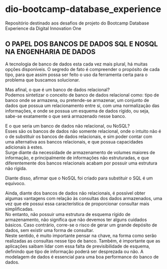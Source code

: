 # dio-bootcamp-database_experience
Repositório destinado aos desafios de projeto do Bootcamp Database Experience da Digital Innovation One

## O PAPEL DOS BANCOS DE DADOS SQL E NOSQL NA ENGENHARIA DE DADOS
A tecnologia de banco de dados esta cada vez mais plural, há muitas opções disponíveis. O segredo de fato é compreender o propósito de cada tipo, para que assim possa ser feito o uso da ferramenta certa para o problema que buscamos solucionar.  

Mas afinal, o que é um banco de dados relacional?  
Podemos sintetizar o conceito de banco de dados relacional como: tipo de banco onde se armazena, ou pretende-se armazenar, um conjunto de dados que possua um relacionamento entre si, com uma normalização das informações, e onde se possua um esquema de dados rígido, ou seja, sabe-se exatamente o que será armazenado nesse banco.  

E o que seria um banco de dados não relacional, ou NoSQL?  
Esses são os bancos de dados não somente relacional, onde o intuito não é o de substituir os bancos de dados relacionais, e sim poder contar com uma alternativa aos bancos relacionais, e que possua capacidades adicionais à estes.  
Surge diante da necessidade de armazenamento de volumes maiores de informação, e principalmente de informações não estruturadas, e que diferentemente dos bancos relacionais acabam por possuir uma estrutura não rígida.  

Diante disso, afirmar que o NoSQL foi criado para substituir o SQL é um equívoco.  

Ainda, diante dos bancos de dados não relacionais, é possível obter algumas vantagens com relação às consultas dos dados armazenados, uma vez que ele possui essa característica de proporcionar consultar mais simplificadas.  
No entanto, não possuir uma estrutura de esquema rígido de armazenamento, não significa que não devemos ter alguns cuidados básicos. Caso contrário, corre-se o risco de gerar um grande depósito de dados, sem existir uma forma de consultar.  
Neste sentido, é muito importante pensar na chave, na forma como serão realizadas as consultas nesse tipo de banco. Também, é importante que as aplicações saibam lidar com essa falta de previsibilidade de esquema, definindo que tipo de informação poderá ser desprezada ou não. A modelagem de dados é essencial para uma boa performance do banco de dados.  
